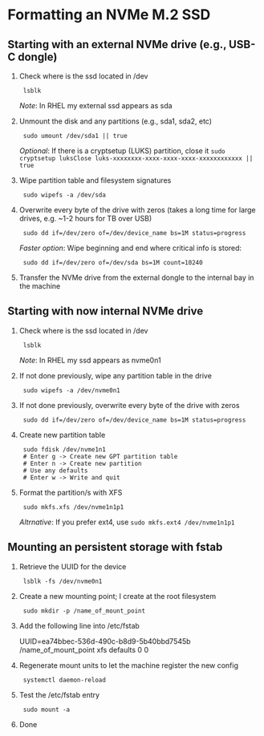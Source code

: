 # Formatting an NVMe M.2 SSD

## Starting with an external NVMe drive (e.g., USB-C dongle)

1. Check where is the ssd located in /dev

		lsblk	

	*Note*: In RHEL my external ssd appears as sda

2. Unmount the disk and any partitions (e.g., sda1, sda2, etc)

		sudo umount /dev/sda1 || true

	*Optional*: If there is a cryptsetup (LUKS) partition, close it `sudo cryptsetup luksClose luks-xxxxxxxx-xxxx-xxxx-xxxx-xxxxxxxxxxxx || true`

3. Wipe partition table and filesystem signatures

		sudo wipefs -a /dev/sda

4. Overwrite every byte of the drive with zeros (takes a long time for large drives, e.g. ~1-2 hours for TB over USB)

		sudo dd if=/dev/zero of=/dev/device_name bs=1M status=progress

	*Faster option*: Wipe beginning and end where critical info is stored:
	
		sudo dd if=/dev/zero of=/dev/sda bs=1M count=10240

5. Transfer the NVMe drive from the external dongle to the internal bay in the machine

## Starting with now internal NVMe drive

1. Check where is the ssd located in /dev

		lsblk	

	*Note*: In RHEL my ssd appears as nvme0n1

2. If not done previously, wipe any partition table in the drive

		sudo wipefs -a /dev/nvme0n1

3. If not done previously, overwrite every byte of the drive with zeros

		sudo dd if=/dev/zero of=/dev/device_name bs=1M status=progress

4. Create new partition table 

		sudo fdisk /dev/nvme1n1
		# Enter g -> Create new GPT partition table
		# Enter n -> Create new partition
		# Use any defaults	
		# Enter w -> Write and quit

5. Format the partition/s with XFS

		sudo mkfs.xfs /dev/nvme1n1p1

	*Altrnative*: If you prefer ext4, use `sudo mkfs.ext4 /dev/nvme1n1p1`

## Mounting an persistent storage with fstab

1. Retrieve the UUID for the device
	
		lsblk -fs /dev/nvme0n1
	
2. Create a new mounting point; I create at the root filesystem
	
		sudo mkdir -p /name_of_mount_point
	
3. Add the following line into /etc/fstab
	
	UUID=ea74bbec-536d-490c-b8d9-5b40bbd7545b /name_of_mount_point xfs defaults 0 0
	
4. Regenerate mount units to let the machine register the new config
	
		systemctl daemon-reload
	
5. Test the /etc/fstab entry
	
		sudo mount -a
	
6. Done
